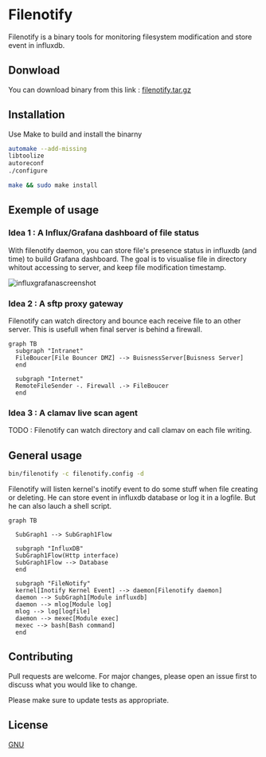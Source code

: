 # Filenotify

Filenotify is a binary tools for monitoring filesystem modification and store event in influxdb.


## Donwload

You can download binary from this link : [filenotify.tar.gz](https://framagit.org/matgou/filenotify/-/jobs/artifacts/master/raw/filenotify.tar.gz?job=build)

## Installation

Use Make to build and install the binarny

```bash
automake --add-missing
libtoolize
autoreconf
./configure 

make && sudo make install
```
## Exemple of usage 

### Idea 1 : A Influx/Grafana dashboard of file status

With filenotify daemon, you can store file's presence status in influxdb (and time) to build Grafana dashboard. The goal is to visualise file in directory whitout accessing to server, and keep file modification timestamp.

![influxgrafanascreenshot](https://framagit.org/matgou/filenotify/-/raw/master/docs/influx_grafana_screenshot.png?inline=false)

### Idea 2 : A sftp proxy gateway

Filenotify can watch directory and bounce each receive file to an other server. This is usefull when final server is behind a firewall.

```mermaid
graph TB
  subgraph "Intranet"
  FileBoucer[File Bouncer DMZ] --> BuisnessServer[Buisness Server]
  end

  subgraph "Internet"
  RemoteFileSender -. Firewall .-> FileBoucer
  end
```

### Idea 3 : A clamav live scan agent

TODO : Filenotify can watch directory and call clamav on each file writing. 

## General usage

```bash
bin/filenotify -c filenotify.config -d
```

Filenotify will listen kernel's inotify event to do some stuff when file creating or deleting.
He can store event in influxdb database or log it in a logfile. But he can also lauch a shell script.

```mermaid
graph TB

  SubGraph1 --> SubGraph1Flow

  subgraph "InfluxDB"
  SubGraph1Flow(Http interface)
  SubGraph1Flow --> Database
  end

  subgraph "FileNotify"
  kernel[Inotify Kernel Event] --> daemon[Filenotify daemon]
  daemon --> SubGraph1[Module influxdb]
  daemon --> mlog[Module log]
  mlog --> log[logfile]
  daemon --> mexec[Module exec]
  mexec --> bash[Bash command]
  end
```

## Contributing
Pull requests are welcome. For major changes, please open an issue first to discuss what you would like to change.

Please make sure to update tests as appropriate.

## License
[GNU](https://www.gnu.org/licenses/licenses.fr.html)
